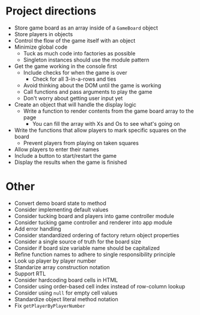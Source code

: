 # Project directions
- Store game board as an array inside of a `GameBoard` object
- Store players in objects
- Control the flow of the game itself with an object
- Minimize global code
    - Tuck as much code into factories as possible
    - Singleton instances should use the module pattern
- Get the game working in the console first
    - Include checks for when the game is over
        - Check for all 3-in-a-rows and ties
    - Avoid thinking about the DOM until the game is working
    - Call functions and pass arguments to play the game
    - Don't worry about getting user input yet
- Create an object that will handle the display logic
    - Write a function to render contents from the game board array to the page
        - You can fill the array with Xs and Os to see what's going on
- Write the functions that allow players to mark specific squares on the board
    - Prevent players from playing on taken squares
- Allow players to enter their names
- Include a button to start/restart the game
- Display the results when the game is finished

# Other
- Convert demo board state to method
- Consider implementing default values
- Consider tucking board and players into game controller module
- Consider tucking game controller and renderer into app module
- Add error handling
- Consider standardized ordering of factory return object properties
- Consider a single source of truth for the board size
- Consider if board size variable name should be capitalized
- Refine function names to adhere to single responsibility principle
- Look up player by player number
- Standarize array construction notation
- Support RTL
- Consider hardcoding board cells in HTML
- Consider using order-based cell index instead of row-column lookup
- Consider using `null` for empty cell values
- Standardize object literal method notation
- Fix `getPlayerByPlayerNumber`
